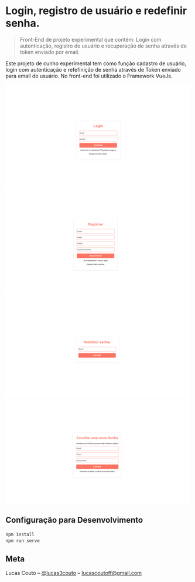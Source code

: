# Login, registro de usuário e redefinir senha.
> Front-End de projeto experimental que contém: Login com autenticação, registro de usuário e recuperação de senha através de token enviado por email.

Este projeto de cunho experimental tem como função cadastro de usuário, login com autenticação e refefinição de senha através de Token enviado para email do usuário.
No front-end foi utilizado o Framework VueJs.

![](./login-login.png)
![](./login-registrar.png)
![](./login-forgot.png)
![](./login-reset.png)


## Configuração para Desenvolvimento

```sh
npm install
npm run serve
```

## Meta

Lucas Couto – [@lucas3couto](https://twitter.com/lucas3couto) – lucascoutoff@gmail.com
